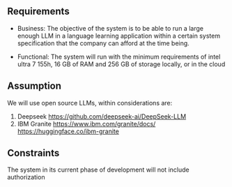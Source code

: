 ## Requirements
- Business: The objective of the system is to be able to run a large enough LLM in a language learning application within a certain system specification that the company can afford at the time being.

- Functional: The system will run with the minimum requirements of intel ultra 7 155h, 16 GB of RAM and 256 GB of storage locally, or in the cloud


## Assumption
We will use open source LLMs, within considerations are: 
1. Deepseek
https://github.com/deepseek-ai/DeepSeek-LLM
2. IBM Granite
https://www.ibm.com/granite/docs/
https://huggingface.co/ibm-granite

## Constraints
The system in its current phase of development will not include authorization 
